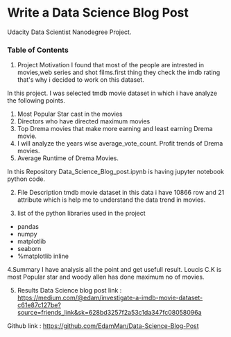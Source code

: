 # Write a Data Science Blog Post
Udacity Data Scientist Nanodegree Project.

### Table of Contents

1. Project Motivation
I found that most of the people are intrested in movies,web series and shot films.first thing they check the imdb rating that's why i decided to work on this dataset.

In this project. I was selected tmdb movie dataset in which i have analyze the following points.
1. Most Popular Star cast in the movies
2. Directors who have directed maximum movies
3. Top Drema movies that make more earning and least earning Drema movie.
4. I will analyze the years wise average_vote_count. Profit trends of Drema movies.
5. Average Runtime of Drema Movies.

In this Repository Data_Science_Blog_post.ipynb is having jupyter notebook python code.  

2. File Description 
tmdb movie dataset in this data i have 10866 row and 21 attribute which is help me to understand the data trend in movies.

3. list of the python libraries used in the project
 * pandas 
 * numpy 
 * matplotlib
 * seaborn
 * %matplotlib inline

4.Summary 
I have analysis all the point and get usefull result.
Loucis C.K is most Popular star and woody allen has done maximum no of movies.

5. Results 
Data Science blog post link  : https://medium.com/@edam/investigate-a-imdb-movie-dataset-c61e87c127be?source=friends_link&sk=628bd3257f2a53c1da347fc08058096a

Github link : https://github.com/EdamMan/Data-Science-Blog-Post


